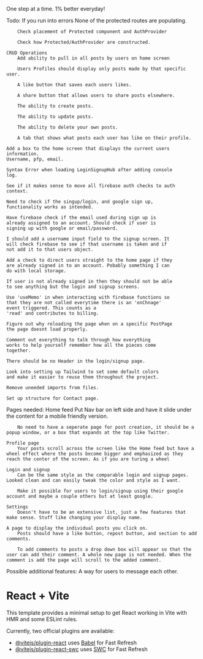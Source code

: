 One step at a time. 1% better everyday!

Todo: 
    If you run into errors
        None of the protected routes are populating.

        Check placement of Protected component and AuthProvider

        Check how Protected/AuthProvider are constructed.

    CRUD Operations
        Add ability to pull in all posts by users on home screen

        Users Profiles should display only posts made by that specific user.

        A like button that saves each users likes.

        A share button that allows users to share posts elsewhere.

        The ability to create posts.

        The ability to update posts.

        The ability to delete your own posts.

        A tab that shows what posts each user has like on their profile.

    Add a box to the home screen that displays the current users information.
    Username, pfp, email.

    Syntax Error when loading LoginSignupHub after adding console 
    log.

    See if it makes sense to move all firebase auth checks to auth context.

    Need to check if the singup/login, and google sign up, 
    functionality works as intended.

    Have firebase check if the email used during sign up is
    already assigned to an account. Should check if user is 
    signing up with google or email/password.

    I should add a username input field to the signup screen. It 
    will check firebase to see if that username is taken and if 
    not add it to that users object.

    Add a check to direct users straight to the home page if they 
    are already signed in to an account. Pobably something I can 
    do with local storage.

    If user is not already signed in then they should not be able
    to see anything but the login and signup screens.

    Use 'useMemo' in when interacting with firebase functions so 
    that they are not called everytime there is an 'onChnage' 
    event triggered. This counts as a 
    'read' and contributes to billing.

    Figure out why reloading the page when on a specific PostPage 
    the page doesnt load properly.

    Comment out everything to talk through how everything 
    works to help yourself remember how all the pieces come 
    together.
    
    There should be no Header in the login/signup page.

    Look into setting up Tailwind to set some default colors
    and make it easier to reuse them throughout the project.

    Remove uneeded imports from files.

    Set up structure for Contact page.

Pages needed:
    Home feed
        Put Nav bar on left side and have it slide under the content for a mobile friendly version.

        No need to have a seperate page for post creation, it should be a popup window, or a box that expands at the top like Twitter.

    Profile page
        Your posts scroll across the screen like the Home feed but have a wheel effect where the posts become bigger and emphasized as they reach the center of the screen. As if you are turing a wheel

    Login and signup
        Can be the same style as the comparable login and signup pages. Looked clean and can easily tweak the color and style as I want.

        Make it possible for users to login/signup using their google account and maybe a couple others but at least google.

    Settings
        Doesn't have to be an extensive list, just a few features that make sense. Stuff like changing your display name.

    A page to display the individual posts you click on.
        Posts should have a like button, repost button, and section to add comments.

        To add comments to posts a drop down box will appear so that the user can add their comment. A whole new page is not needed. When the comment is add the page will scroll to the added comment.

Possible additional features:
    A way for users to message each other.

# React + Vite

This template provides a minimal setup to get React working in Vite with HMR and some ESLint rules.

Currently, two official plugins are available:

- [@vitejs/plugin-react](https://github.com/vitejs/vite-plugin-react/blob/main/packages/plugin-react/README.md) uses [Babel](https://babeljs.io/) for Fast Refresh
- [@vitejs/plugin-react-swc](https://github.com/vitejs/vite-plugin-react-swc) uses [SWC](https://swc.rs/) for Fast Refresh